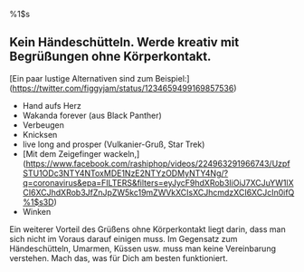 %1$s
## Kein Händeschütteln. Werde kreativ mit Begrüßungen ohne Körperkontakt.

[Ein paar lustige Alternativen sind zum Beispiel:] (https://twitter.com/figgyjam/status/1234659499169857536)

- Hand aufs Herz
- Wakanda forever (aus Black Panther)
- Verbeugen
- Knicksen
- live long and prosper (Vulkanier-Gruß, Star Trek)
- [Mit dem Zeigefinger wackeln,]
(https://www.facebook.com/rashiphop/videos/224963291966743/UzpfSTU1ODc3NTY4NToxMDE1NzE2NTYzODMyNTY4Ng/?q=coronavirus&epa=FILTERS&filters=eyJycF9hdXRob3IiOiJ7XCJuYW1lXCI6XCJhdXRob3JfZnJpZW5kc19mZWVkXCIsXCJhcmdzXCI6XCJcIn0ifQ%1$s3D)
- Winken

Ein weiterer Vorteil des Grüßens ohne Körperkontakt liegt darin, dass man sich nicht im Voraus darauf einigen muss. Im Gegensatz zum Händeschütteln, Umarmen, Küssen usw. muss man keine Vereinbarung verstehen. Mach das, was für Dich am besten funktioniert.


